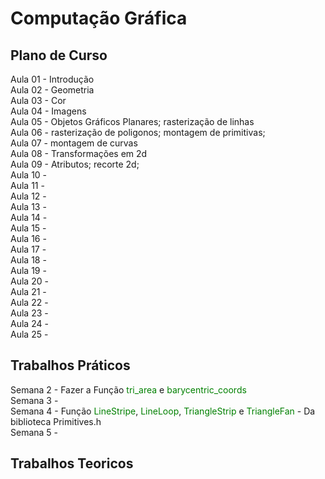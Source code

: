 # Computação Gráfica

## Plano de Curso

Aula 01 - Introdução </br>
Aula 02 - Geometria </br>
Aula 03 - Cor </br>
Aula 04 - Imagens </br>
Aula 05 - Objetos Gráficos Planares; rasterização de linhas</br>
Aula 06 - rasterização de poligonos; montagem de primitivas;</br>
Aula 07 - montagem de curvas </br>
Aula 08 - Transformações em 2d</br>
Aula 09 - Atributos; recorte 2d; </br>
Aula 10 - </br>
Aula 11 - </br>
Aula 12 - </br>
Aula 13 - </br>
Aula 14 - </br>
Aula 15 - </br>
Aula 16 - </br>
Aula 17 - </br>
Aula 18 - </br>
Aula 19 - </br>
Aula 20 - </br>
Aula 21 - </br>
Aula 22 - </br>
Aula 23 - </br>
Aula 24 - </br>
Aula 25 - </br>

## Trabalhos Práticos
Semana 2 - Fazer a Função <font color = "green">tri_area</font> e <font color = "green">barycentric_coords</font> <br/>
Semana 3 - <br/> 
Semana 4 - Função <font color = "green">LineStripe</font>, <font color = "green">LineLoop</font>, <font color = "green">TriangleStrip</font> e <font color = "green">TriangleFan</font> - Da biblioteca Primitives.h <br/> 
Semana 5 - <br/>
## Trabalhos Teoricos